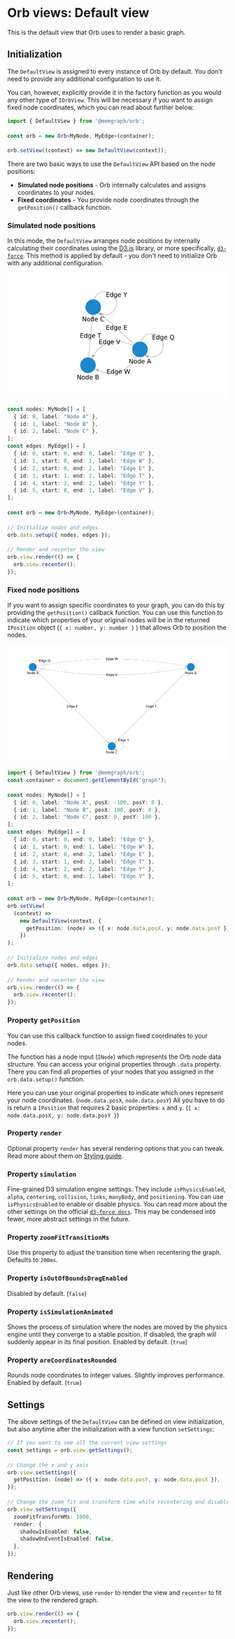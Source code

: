 # Orb views: Default view

This is the default view that Orb uses to render a basic graph.

## Initialization

The `DefaultView` is assigned to every instance of Orb by default.
You don't need to provide any additional configuration to use it.

You can, however, explicitly provide it in the factory function as you would any other type of `IOrbView`.
This will be necessary if you want to assign fixed node coordinates, which you can read about further below.

```typescript
import { DefaultView } from '@memgraph/orb';

const orb = new Orb<MyNode, MyEdge>(container);

orb.setView((context) => new DefaultView(context));
```

There are two basic ways to use the `DefaultView` API based on the node positions:

- **Simulated node positions** - Orb internally calculates and assigns coordinates to your nodes.
- **Fixed coordinates** - You provide node coordinates through the `getPosition()` callback function.

### Simulated node positions

In this mode, the `DefaultView` arranges node positions by internally calculating their coordinates using the [D3.js](https://d3js.org/) library, or more specifically, [`d3-force`](https://github.com/d3/d3-force).
This method is applied by default - you don't need to initialize Orb with any additional configuration.

![](./assets/view-default-simulated.png)

```typescript
const nodes: MyNode[] = [
  { id: 0, label: "Node A" },
  { id: 1, label: "Node B" },
  { id: 2, label: "Node C" },
];
const edges: MyEdge[] = [
  { id: 0, start: 0, end: 0, label: "Edge Q" },
  { id: 1, start: 0, end: 1, label: "Edge W" },
  { id: 2, start: 0, end: 2, label: "Edge E" },
  { id: 3, start: 1, end: 2, label: "Edge T" },
  { id: 4, start: 2, end: 2, label: "Edge Y" },
  { id: 5, start: 0, end: 1, label: "Edge V" },
];

const orb = new Orb<MyNode, MyEdge>(container);

// Initialize nodes and edges
orb.data.setup({ nodes, edges });

// Render and recenter the view
orb.view.render(() => {
  orb.view.recenter();
});
```

### Fixed node positions

If you want to assign specific coordinates to your graph, you can do this by providing the `getPosition()` callback function.
You can use this function to indicate which properties of your original nodes will be in the returned `IPosition` object (`{ x: number, y: number }` ) that allows Orb to position the nodes.

![](./assets/view-default-fixed.png)

```typescript
import { DefaultView } from '@memgraph/orb';
const container = document.getElementById("graph");

const nodes: MyNode[] = [
  { id: 0, label: "Node A", posX: -100, posY: 0 },
  { id: 1, label: "Node B", posX: 100, posY: 0 },
  { id: 2, label: "Node C", posX: 0, posY: 100 },
];
const edges: MyEdge[] = [
  { id: 0, start: 0, end: 0, label: "Edge Q" },
  { id: 1, start: 0, end: 1, label: "Edge W" },
  { id: 2, start: 0, end: 2, label: "Edge E" },
  { id: 3, start: 1, end: 2, label: "Edge T" },
  { id: 4, start: 2, end: 2, label: "Edge Y" },
  { id: 5, start: 0, end: 1, label: "Edge V" },
];

const orb = new Orb<MyNode, MyEdge>(container);
orb.setView(
  (context) =>
    new DefaultView(context, {
      getPosition: (node) => ({ x: node.data.posX, y: node.data.posY }),
    })
);

// Initialize nodes and edges
orb.data.setup({ nodes, edges });

// Render and recenter the view
orb.view.render(() => {
  orb.view.recenter();
});
```

### Property `getPosition`

You can use this callback function to assign fixed coordinates to your nodes.

The function has a node input (`INode`) which represents the Orb node data structure.
You can access your original properties through `.data` property.
There you can find all properties of your nodes that you assigned in the `orb.data.setup()` function.

Here you can use your original properties to indicate which ones represent your node coordinates. (`node.data.posX`, `node.data.posY`)
All you have to do is return a `IPosition` that requires 2 basic properties: `x` and `y`. (`{ x: node.data.posX, y: node.data.posY }`)

### Property `render`

Optional property `render` has several rendering options that you can tweak. Read more about them
on [Styling guide](./styles.md).

### Property `simulation`

Fine-grained D3 simulation engine settings. They include `isPhysicsEnabled`, `alpha`, `centering`, `collision`, `links`, `manyBody`, and `positioning`.
You can use `isPhysicsEnabled` to enable or disable physics.
You can read more about the other settings on the official [`d3-force docs`](https://github.com/d3/d3-force).
This may be condensed into fewer, more abstract settings in the future.

### Property `zoomFitTransitionMs`

Use this property to adjust the transition time when recentering the graph. Defaults to `200ms`.

### Property `isOutOfBoundsDragEnabled`

Disabled by default. (`false`)

### Property `isSimulationAnimated`

Shows the process of simulation where the nodes are moved by the physics engine until they converge to a stable position.
If disabled, the graph will suddenly appear in its final position.
Enabled by default. (`true`)

### Property `areCoordinatesRounded`

Rounds node coordinates to integer values.
Slightly improves performance.
Enabled by default. (`true`)

## Settings

The above settings of the `DefaultView` can be defined on view initialization, but also anytime after the initialization with a view function `setSettings`:

```typescript
// If you want to see all the current view settings
const settings = orb.view.getSettings();

// Change the x and y axis
orb.view.setSettings({
  getPosition: (node) => ({ x: node.data.posY, y: node.data.posX }),
});

// Change the zoom fit and transform time while recentering and disable shadows
orb.view.setSettings({
  zoomFitTransformMs: 1000,
  render: {
    shadowIsEnabled: false,
    shadowOnEventIsEnabled: false,
  },
});
```

## Rendering

Just like other Orb views, use `render` to render the view and `recenter` to fit the view to
the rendered graph.

```typescript
orb.view.render(() => {
  orb.view.recenter();
});
```
